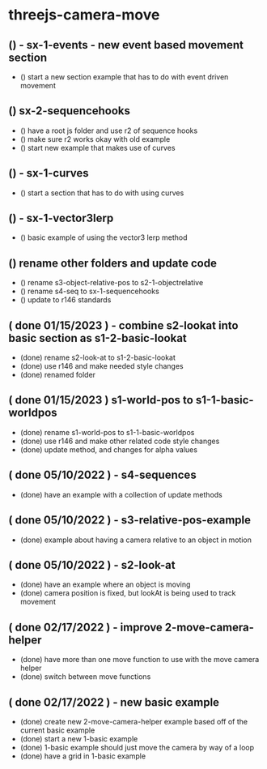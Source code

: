 # threejs-camera-move

## () - sx-1-events - new event based movement section
* () start a new section example that has to do with event driven movement

## () sx-2-sequencehooks
* () have a root js folder and use r2 of sequence hooks
* () make sure r2 works okay with old example
* () start new example that makes use of curves

## () - sx-1-curves
* () start a section that has to do with using curves

## () - sx-1-vector3lerp
* () basic example of using the vector3 lerp method

## () rename other folders and update code
* () rename s3-object-relative-pos to s2-1-objectrelative
* () rename s4-seq to sx-1-sequencehooks
* () update to r146 standards

## ( done 01/15/2023 ) - combine s2-lookat into basic section as s1-2-basic-lookat
* (done) rename s2-look-at to s1-2-basic-lookat
* (done) use r146 and make needed style changes
* (done) renamed folder

## ( done 01/15/2023 ) s1-world-pos to s1-1-basic-worldpos
* (done) rename s1-world-pos to s1-1-basic-worldpos
* (done) use r146 and make other related code style changes
* (done) update method, and changes for alpha values

## ( done 05/10/2022 ) - s4-sequences
* (done) have an example with a collection of update methods

## ( done 05/10/2022 ) - s3-relative-pos-example
* (done) example about having a camera relative to an object in motion

## ( done 05/10/2022 ) - s2-look-at
* (done) have an example where an object is moving
* (done) camera position is fixed, but lookAt is being used to track movement

## ( done 02/17/2022 ) - improve 2-move-camera-helper
* (done) have more than one move function to use with the move camera helper
* (done) switch between move functions

## ( done 02/17/2022 ) - new basic example
* (done) create new 2-move-camera-helper example based off of the current basic example
* (done) start a new 1-basic example
* (done) 1-basic example should just move the camera by way of a loop
* (done) have a grid in 1-basic example